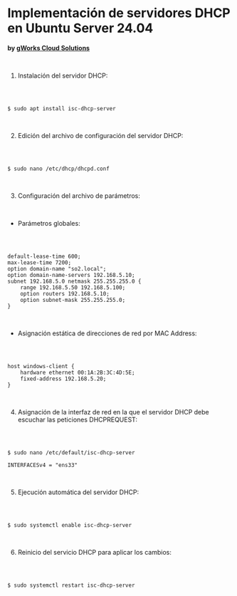 # Implementación de servidores DHCP en Ubuntu Server 24.04
**by [gWorks Cloud Solutions](https://www.gworks-ec.com)**

<br>

1. Instalación del servidor DHCP:

<br>

```shell

$ sudo apt install isc-dhcp-server

```

<br>

2. Edición del archivo de configuración del servidor DHCP:

<br>

```shell

$ sudo nano /etc/dhcp/dhcpd.conf

```

<br>

3. Configuración del archivo de parámetros:

<br>

- Parámetros globales:

<br>

```shell

default-lease-time 600;
max-lease-time 7200;
option domain-name "so2.local";
option domain-name-servers 192.168.5.10;
subnet 192.168.5.0 netmask 255.255.255.0 {
    range 192.168.5.50 192.168.5.100;
    option routers 192.168.5.10;
    option subnet-mask 255.255.255.0;
}

```

<br>

- Asignación estática de direcciones de red por MAC Address:

<br>

```shell

host windows-client {
    hardware ethernet 00:1A:2B:3C:4D:5E;
    fixed-address 192.168.5.20;
}

```

<br>

4. Asignación de la interfaz de red en la que el servidor DHCP debe escuchar las peticiones DHCPREQUEST:

<br>

```shell

$ sudo nano /etc/default/isc-dhcp-server

INTERFACESv4 = "ens33"

```

<br>

5. Ejecución automática del servidor DHCP:

<br>

```shell

$ sudo systemctl enable isc-dhcp-server

```

<br>

6. Reinicio del servicio DHCP para aplicar los cambios:

<br>

```shell

$ sudo systemctl restart isc-dhcp-server

```
